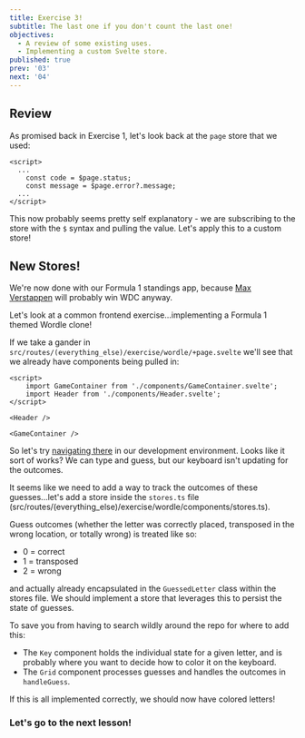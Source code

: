```yaml
---
title: Exercise 3!
subtitle: The last one if you don't count the last one!
objectives:
  - A review of some existing uses.
  - Implementing a custom Svelte store.
published: true
prev: '03'
next: '04'
---
```


## Review

As promised back in Exercise 1, let's look back at the `page` store that we used:

```svelte
<script>
  ...
	const code = $page.status;
	const message = $page.error?.message;
  ...
</script>
```

This now probably seems pretty self explanatory - we are subscribing to the store with the `$` syntax and pulling the value. Let's apply this to a custom store!

## New Stores!

We're now done with our Formula 1 standings app, because [Max Verstappen](https://www.youtube.com/watch?v=q9Bv0B-wJ5s) will probably win WDC anyway.

Let's look at a common frontend exercise...implementing a Formula 1 themed Wordle clone!

If we take a gander in `src/routes/(everything_else)/exercise/wordle/+page.svelte` we'll see that we already have components being pulled in:

```svelte
<script>
	import GameContainer from './components/GameContainer.svelte';
	import Header from './components/Header.svelte';
</script>

<Header />

<GameContainer />
```

So let's try [navigating there](/exercise/wordle) in our development environment. Looks like it sort of works? We can type and guess, but our keyboard isn't updating for the outcomes.

It seems like we need to add a way to track the outcomes of these guesses...let's add a store inside the `stores.ts` file (src/routes/(everything_else)/exercise/wordle/components/stores.ts).

Guess outcomes (whether the letter was correctly placed, transposed in the wrong location, or totally wrong) is treated like so:

- 0 = correct
- 1 = transposed
- 2 = wrong

and actually already encapsulated in the `GuessedLetter` class within the stores file. We should implement a store that leverages this to persist the state of guesses.

To save you from having to search wildly around the repo for where to add this:

- The `Key` component holds the individual state for a given letter, and is probably where you want to decide how to color it on the keyboard.  
- The `Grid` component processes guesses and handles the outcomes in `handleGuess`.

If this is all implemented correctly, we should now have colored letters!

### Let's go to the next lesson!
